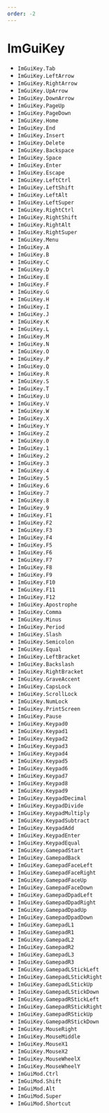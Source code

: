 ```yaml
---
order: -2
---
```


# ImGuiKey

* `ImGuiKey.Tab`
* `ImGuiKey.LeftArrow`
* `ImGuiKey.RightArrow`
* `ImGuiKey.UpArrow`
* `ImGuiKey.DownArrow`
* `ImGuiKey.PageUp`
* `ImGuiKey.PageDown`
* `ImGuiKey.Home`
* `ImGuiKey.End`
* `ImGuiKey.Insert`
* `ImGuiKey.Delete`
* `ImGuiKey.Backspace`
* `ImGuiKey.Space`
* `ImGuiKey.Enter`
* `ImGuiKey.Escape`
* `ImGuiKey.LeftCtrl`
* `ImGuiKey.LeftShift`
* `ImGuiKey.LeftAlt`
* `ImGuiKey.LeftSuper`
* `ImGuiKey.RightCtrl`
* `ImGuiKey.RightShift`
* `ImGuiKey.RightAlt`
* `ImGuiKey.RightSuper`
* `ImGuiKey.Menu`
* `ImGuiKey.A`
* `ImGuiKey.B`
* `ImGuiKey.C`
* `ImGuiKey.D`
* `ImGuiKey.E`
* `ImGuiKey.F`
* `ImGuiKey.G`
* `ImGuiKey.H`
* `ImGuiKey.I`
* `ImGuiKey.J`
* `ImGuiKey.K`
* `ImGuiKey.L`
* `ImGuiKey.M`
* `ImGuiKey.N`
* `ImGuiKey.O`
* `ImGuiKey.P`
* `ImGuiKey.Q`
* `ImGuiKey.R`
* `ImGuiKey.S`
* `ImGuiKey.T`
* `ImGuiKey.U`
* `ImGuiKey.V`
* `ImGuiKey.W`
* `ImGuiKey.X`
* `ImGuiKey.Y`
* `ImGuiKey.Z`
* `ImGuiKey.0`
* `ImGuiKey.1`
* `ImGuiKey.2`
* `ImGuiKey.3`
* `ImGuiKey.4`
* `ImGuiKey.5`
* `ImGuiKey.6`
* `ImGuiKey.7`
* `ImGuiKey.8`
* `ImGuiKey.9`
* `ImGuiKey.F1`
* `ImGuiKey.F2`
* `ImGuiKey.F3`
* `ImGuiKey.F4`
* `ImGuiKey.F5`
* `ImGuiKey.F6`
* `ImGuiKey.F7`
* `ImGuiKey.F8`
* `ImGuiKey.F9`
* `ImGuiKey.F10`
* `ImGuiKey.F11`
* `ImGuiKey.F12`
* `ImGuiKey.Apostrophe`
* `ImGuiKey.Comma`
* `ImGuiKey.Minus`
* `ImGuiKey.Period`
* `ImGuiKey.Slash`
* `ImGuiKey.Semicolon`
* `ImGuiKey.Equal`
* `ImGuiKey.LeftBracket`
* `ImGuiKey.Backslash`
* `ImGuiKey.RightBracket`
* `ImGuiKey.GraveAccent`
* `ImGuiKey.CapsLock`
* `ImGuiKey.ScrollLock`
* `ImGuiKey.NumLock`
* `ImGuiKey.PrintScreen`
* `ImGuiKey.Pause`
* `ImGuiKey.Keypad0`
* `ImGuiKey.Keypad1`
* `ImGuiKey.Keypad2`
* `ImGuiKey.Keypad3`
* `ImGuiKey.Keypad4`
* `ImGuiKey.Keypad5`
* `ImGuiKey.Keypad6`
* `ImGuiKey.Keypad7`
* `ImGuiKey.Keypad8`
* `ImGuiKey.Keypad9`
* `ImGuiKey.KeypadDecimal`
* `ImGuiKey.KeypadDivide`
* `ImGuiKey.KeypadMultiply`
* `ImGuiKey.KeypadSubtract`
* `ImGuiKey.KeypadAdd`
* `ImGuiKey.KeypadEnter`
* `ImGuiKey.KeypadEqual`
* `ImGuiKey.GamepadStart`
* `ImGuiKey.GamepadBack`
* `ImGuiKey.GamepadFaceLeft`
* `ImGuiKey.GamepadFaceRight`
* `ImGuiKey.GamepadFaceUp`
* `ImGuiKey.GamepadFaceDown`
* `ImGuiKey.GamepadDpadLeft`
* `ImGuiKey.GamepadDpadRight`
* `ImGuiKey.GamepadDpadUp`
* `ImGuiKey.GamepadDpadDown`
* `ImGuiKey.GamepadL1`
* `ImGuiKey.GamepadR1`
* `ImGuiKey.GamepadL2`
* `ImGuiKey.GamepadR2`
* `ImGuiKey.GamepadL3`
* `ImGuiKey.GamepadR3`
* `ImGuiKey.GamepadLStickLeft`
* `ImGuiKey.GamepadLStickRight`
* `ImGuiKey.GamepadLStickUp`
* `ImGuiKey.GamepadLStickDown`
* `ImGuiKey.GamepadRStickLeft`
* `ImGuiKey.GamepadRStickRight`
* `ImGuiKey.GamepadRStickUp`
* `ImGuiKey.GamepadRStickDown`
* `ImGuiKey.MouseRight`
* `ImGuiKey.MouseMiddle`
* `ImGuiKey.MouseX1`
* `ImGuiKey.MouseX2`
* `ImGuiKey.MouseWheelX`
* `ImGuiKey.MouseWheelY`
* `ImGuiMod.Ctrl`
* `ImGuiMod.Shift`
* `ImGuiMod.Alt`
* `ImGuiMod.Super`
* `ImGuiMod.Shortcut`